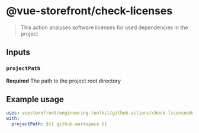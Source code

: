 # @vue-storefront/check-licenses

> This action analyses software licenses for used dependencies in the project


## Inputs

### `projectPath`

**Required** The path to the project root directory

## Example usage

```yaml
uses: vuestorefront/engineering-toolkit/github-actions/check-licenses@main
with:
  projectPath: ${{ github.workspace }}
```